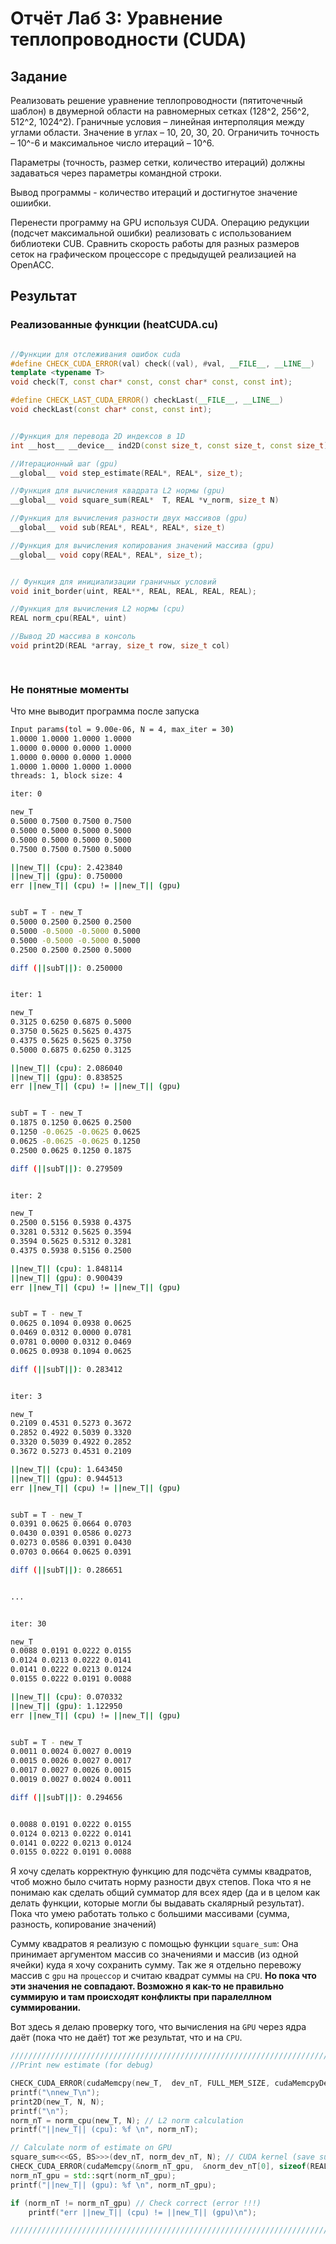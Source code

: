 # Отчёт Лаб 3: Уравнение теплопроводности (CUDA)

## Задание

Реализовать решение уравнение теплопроводности (пятиточечный шаблон) в двумерной области на  равномерных сетках (128^2, 256^2, 512^2, 1024^2). Граничные условия – линейная интерполяция между углами области. Значение в углах – 10, 20, 30, 20. Ограничить точность – 10^-6 и максимальное число итераций – 10^6.

Параметры (точность, размер сетки, количество итераций) должны задаваться через параметры командной строки.

Вывод программы - количество итераций и достигнутое значение ошиибки.

Перенести программу на GPU используя CUDA. Операцию редукции (подсчет максимальной ошибки) реализовать с использованием библиотеки CUB.
Сравнить скорость работы для разных размеров сеток на графическом процессоре с  предыдущей реализацией на OpenACC.

## Результат

### Реализованные функции (heatCUDA.cu)

```C++

//Функции для отслеживания ошибок cuda
#define CHECK_CUDA_ERROR(val) check((val), #val, __FILE__, __LINE__)
template <typename T>
void check(T, const char* const, const char* const, const int);

#define CHECK_LAST_CUDA_ERROR() checkLast(__FILE__, __LINE__)
void checkLast(const char* const, const int);


//Функция для перевода 2D индексов в 1D
int __host__ __device__ ind2D(const size_t, const size_t, const size_t);

//Итерационный шаг (gpu)
__global__ void step_estimate(REAL*, REAL*, size_t);

//Функция для вычисления квадрата L2 нормы (gpu)
__global__ void square_sum(REAL*  T, REAL *v_norm, size_t N)

//Функция для вычисления разности двух массивов (gpu)
__global__ void sub(REAL*, REAL*, REAL*, size_t)

//Функция для вычисления копирования значений массива (gpu)
__global__ void copy(REAL*, REAL*, size_t);


// Функция для инициализации граничных условий
void init_border(uint, REAL**, REAL, REAL, REAL, REAL);

//Функция для вычисления L2 нормы (cpu)
REAL norm_cpu(REAL*, uint)

//Вывод 2D массива в консоль
void print2D(REAL *array, size_t row, size_t col)

   
```

### Не понятные моменты

Что мне выводит программа после запуска

```bash
Input params(tol = 9.00e-06, N = 4, max_iter = 30)
1.0000 1.0000 1.0000 1.0000 
1.0000 0.0000 0.0000 1.0000 
1.0000 0.0000 0.0000 1.0000 
1.0000 1.0000 1.0000 1.0000 
threads: 1, block size: 4

iter: 0

new_T
0.5000 0.7500 0.7500 0.7500 
0.5000 0.5000 0.5000 0.5000 
0.5000 0.5000 0.5000 0.5000 
0.7500 0.7500 0.7500 0.5000 

||new_T|| (cpu): 2.423840 
||new_T|| (gpu): 0.750000 
err ||new_T|| (cpu) != ||new_T|| (gpu)


subT = T - new_T
0.5000 0.2500 0.2500 0.2500 
0.5000 -0.5000 -0.5000 0.5000 
0.5000 -0.5000 -0.5000 0.5000 
0.2500 0.2500 0.2500 0.5000 

diff (||subT||): 0.250000 


iter: 1

new_T
0.3125 0.6250 0.6875 0.5000 
0.3750 0.5625 0.5625 0.4375 
0.4375 0.5625 0.5625 0.3750 
0.5000 0.6875 0.6250 0.3125 

||new_T|| (cpu): 2.086040 
||new_T|| (gpu): 0.838525 
err ||new_T|| (cpu) != ||new_T|| (gpu)


subT = T - new_T
0.1875 0.1250 0.0625 0.2500 
0.1250 -0.0625 -0.0625 0.0625 
0.0625 -0.0625 -0.0625 0.1250 
0.2500 0.0625 0.1250 0.1875 

diff (||subT||): 0.279509 


iter: 2

new_T
0.2500 0.5156 0.5938 0.4375 
0.3281 0.5312 0.5625 0.3594 
0.3594 0.5625 0.5312 0.3281 
0.4375 0.5938 0.5156 0.2500 

||new_T|| (cpu): 1.848114 
||new_T|| (gpu): 0.900439 
err ||new_T|| (cpu) != ||new_T|| (gpu)


subT = T - new_T
0.0625 0.1094 0.0938 0.0625 
0.0469 0.0312 0.0000 0.0781 
0.0781 0.0000 0.0312 0.0469 
0.0625 0.0938 0.1094 0.0625 

diff (||subT||): 0.283412 


iter: 3

new_T
0.2109 0.4531 0.5273 0.3672 
0.2852 0.4922 0.5039 0.3320 
0.3320 0.5039 0.4922 0.2852 
0.3672 0.5273 0.4531 0.2109 

||new_T|| (cpu): 1.643450 
||new_T|| (gpu): 0.944513 
err ||new_T|| (cpu) != ||new_T|| (gpu)


subT = T - new_T
0.0391 0.0625 0.0664 0.0703 
0.0430 0.0391 0.0586 0.0273 
0.0273 0.0586 0.0391 0.0430 
0.0703 0.0664 0.0625 0.0391 

diff (||subT||): 0.286651 


...


iter: 30

new_T
0.0088 0.0191 0.0222 0.0155 
0.0124 0.0213 0.0222 0.0141 
0.0141 0.0222 0.0213 0.0124 
0.0155 0.0222 0.0191 0.0088 

||new_T|| (cpu): 0.070332 
||new_T|| (gpu): 1.122950 
err ||new_T|| (cpu) != ||new_T|| (gpu)


subT = T - new_T
0.0011 0.0024 0.0027 0.0019 
0.0015 0.0026 0.0027 0.0017 
0.0017 0.0027 0.0026 0.0015 
0.0019 0.0027 0.0024 0.0011 

diff (||subT||): 0.294656 


0.0088 0.0191 0.0222 0.0155 
0.0124 0.0213 0.0222 0.0141 
0.0141 0.0222 0.0213 0.0124 
0.0155 0.0222 0.0191 0.0088 
```

Я хочу сделать корректную функцию для подсчёта суммы квадратов, чтоб можно было считать норму разности двух степов. Пока что я не понимаю как сделать общий сумматор для всех ядер (да и в целом как делать функции, которые могли бы выдавать скалярный результат).
Пока что умею работать только с большими массивами (сумма, разность, копирование значений)

Сумму квадратов я реализую с помощью функции `square_sum`: Она принимает аргументом массив со значениями и массив (из одной ячейки) куда я хочу сохранить сумму. Так же я отдельно перевожу массив с `gpu` на `процессор` и считаю квадрат суммы на `CPU`.
**Но пока что эти значения не совпадают. Возможно я как-то не правильно суммирую и там происходят конфликты при паралеллном суммировании.**

Вот здесь я делаю проверку того, что вычисления на `GPU` через ядра даёт (пока что не даёт) тот же результат, что и на `CPU`.

```C++
///////////////////////////////////////////////////////////////////////
//Print new estimate (for debug)

CHECK_CUDA_ERROR(cudaMemcpy(new_T,  dev_nT, FULL_MEM_SIZE, cudaMemcpyDeviceToHost)); //DeviceToHost
printf("\nnew_T\n");
print2D(new_T, N, N);
printf("\n");
norm_nT = norm_cpu(new_T, N); // L2 norm calculation
printf("||new_T|| (cpu): %f \n", norm_nT);

// Calculate norm of estimate on GPU
square_sum<<<GS, BS>>>(dev_nT, norm_dev_nT, N); // CUDA kernel (save sum result fron Device (norm_dev_nT) to Host (norm_nT_gpu) )
CHECK_CUDA_ERROR(cudaMemcpy(&norm_nT_gpu,  &norm_dev_nT[0], sizeof(REAL), cudaMemcpyDeviceToHost));
norm_nT_gpu = std::sqrt(norm_nT_gpu);
printf("||new_T|| (gpu): %f \n", norm_nT_gpu);

if (norm_nT != norm_nT_gpu) // Check correct (error !!!)
    printf("err ||new_T|| (cpu) != ||new_T|| (gpu)\n");

/////////////////////////////////////////////////////////////////////// 
```
